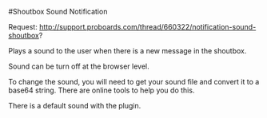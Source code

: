 #Shoutbox Sound Notification

Request: http://support.proboards.com/thread/660322/notification-sound-shoutbox?

Plays a sound to the user when there is a new message in the shoutbox.

Sound can be turn off at the browser level.

To change the sound, you will need to get your sound file and convert it to a base64 string.  There are online tools to help you do this.

There is a default sound with the plugin.